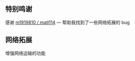 ## 特别鸣谢

感谢 [m1919810 / matl114](https://github.com/m1919810) — 帮助我找到了一些网络拓展的 bug

## 网络拓展

增强网络运输的功能
